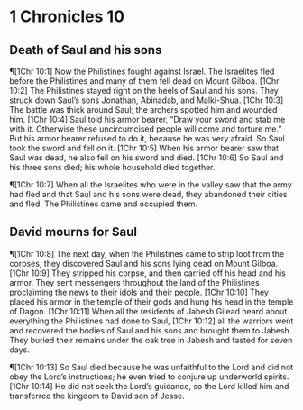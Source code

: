 # 1 Chronicles 10

## Death of Saul and his sons
¶[1Chr 10:1] Now the Philistines fought against Israel. The Israelites fled before the Philistines and many of them fell dead on Mount Gilboa.
[1Chr 10:2] The Philistines stayed right on the heels of Saul and his sons. They struck down Saul’s sons Jonathan, Abinadab, and Malki-Shua.
[1Chr 10:3] The battle was thick around Saul; the archers spotted him and wounded him.
[1Chr 10:4] Saul told his armor bearer, “Draw your sword and stab me with it. Otherwise these uncircumcised people will come and torture me.” But his armor bearer refused to do it, because he was very afraid. So Saul took the sword and fell on it.
[1Chr 10:5] When his armor bearer saw that Saul was dead, he also fell on his sword and died.
[1Chr 10:6] So Saul and his three sons died; his whole household died together.

¶[1Chr 10:7] When all the Israelites who were in the valley saw that the army had fled and that Saul and his sons were dead, they abandoned their cities and fled. The Philistines came and occupied them.

## David mourns for Saul
¶[1Chr 10:8] The next day, when the Philistines came to strip loot from the corpses, they discovered Saul and his sons lying dead on Mount Gilboa.
[1Chr 10:9] They stripped his corpse, and then carried off his head and his armor. They sent messengers throughout the land of the Philistines proclaiming the news to their idols and their people.
[1Chr 10:10] They placed his armor in the temple of their gods and hung his head in the temple of Dagon.
[1Chr 10:11] When all the residents of Jabesh Gilead heard about everything the Philistines had done to Saul,
[1Chr 10:12] all the warriors went and recovered the bodies of Saul and his sons and brought them to Jabesh. They buried their remains under the oak tree in Jabesh and fasted for seven days.

¶[1Chr 10:13] So Saul died because he was unfaithful to the Lord and did not obey the Lord’s instructions; he even tried to conjure up underworld spirits.
[1Chr 10:14] He did not seek the Lord’s guidance, so the Lord killed him and transferred the kingdom to David son of Jesse.
